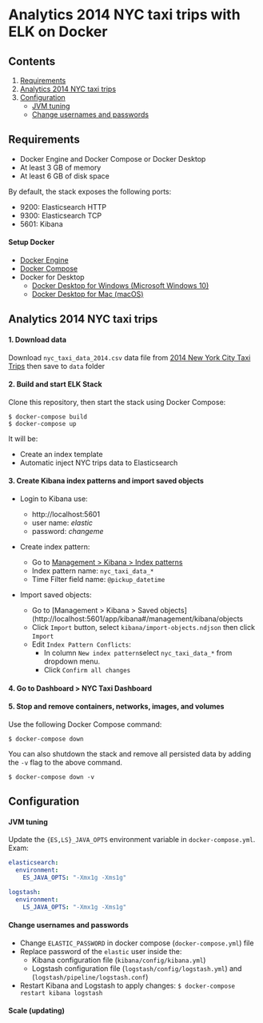 # Analytics 2014 NYC taxi trips with ELK on Docker

## Contents

1. [Requirements](#requirements)
2. [Analytics 2014 NYC taxi trips](#analytics-2014-nyc-taxi-trips)
3. [Configuration](#configuration)
   * [JVM tuning](#jvm-tuning)
   * [Change usernames and passwords](#change-usernames-and-passwords)


## Requirements

* Docker Engine and Docker Compose or Docker Desktop
* At least 3 GB of memory
* At least 6 GB of disk space

By default, the stack exposes the following ports:
* 9200: Elasticsearch HTTP
* 9300: Elasticsearch TCP
* 5601: Kibana

#### Setup Docker

* [Docker Engine](https://docs.docker.com/install/)
* [Docker Compose](https://docs.docker.com/compose/install/)
* Docker for Desktop
  * [Docker Desktop for Windows (Microsoft Windows 10)](https://docs.docker.com/docker-for-windows/install/)
  * [Docker Desktop for Mac (macOS)](https://docs.docker.com/docker-for-mac/install/)

## Analytics 2014 NYC taxi trips

#### 1. Download data
Download `nyc_taxi_data_2014.csv` data file from [2014 New York City Taxi Trips](https://www.kaggle.com/kentonnlp/2014-new-york-city-taxi-trips) then save to `data` folder


#### 2. Build and start ELK Stack
Clone this repository, then start the stack using Docker Compose:

```console
$ docker-compose build
$ docker-compose up
```
It will be:
 - Create an index template
 - Automatic inject NYC trips data to Elasticsearch


 #### 3. Create Kibana index patterns and import saved objects
 - Login to Kibana use:
   * http://localhost:5601
   * user name: *elastic*
   * password: *changeme*


 - Create index pattern:
   * Go to [Management > Kibana > Index patterns](http://localhost:5601/app/kibana#/management/kibana/index_patterns)
   * Index pattern name: `nyc_taxi_data_*`
   * Time Filter field name: `@pickup_datetime`

- Import saved objects:
  * Go to [Management > Kibana > Saved objects](http://localhost:5601/app/kibana#/management/kibana/objects
  * Click `Import` button, select `kibana/import-objects.ndjson` then click `Import`
  * Edit `Index Pattern Conflicts`:
    * In column `New index pattern`select `nyc_taxi_data_*` from dropdown menu.
    * Click `Confirm all changes`

#### 4. Go to Dashboard > NYC Taxi Dashboard

#### 5. Stop and remove containers, networks, images, and volumes

Use the following Docker Compose command:

```console
$ docker-compose down
```

You can also shutdown the stack and remove all persisted data by adding the `-v` flag to the above command.

```console
$ docker-compose down -v
```

## Configuration

#### JVM tuning

Update the `{ES,LS}_JAVA_OPTS` environment variable in `docker-compose.yml`.
Exam:
```yml
elasticsearch:
  environment:
    ES_JAVA_OPTS: "-Xmx1g -Xms1g"

logstash:
  environment:
    LS_JAVA_OPTS: "-Xmx1g -Xms1g"
```

#### Change usernames and passwords
- Change `ELASTIC_PASSWORD` in docker compose (`docker-compose.yml`) file
- Replace password of the `elastic` user inside the:
  * Kibana configuration file (`kibana/config/kibana.yml`)
  * Logstash configuration file (`logstash/config/logstash.yml`) and (`logstash/pipeline/logstash.conf`)
- Restart Kibana and Logstash to apply changes: `$ docker-compose restart kibana logstash`

#### Scale (updating)
